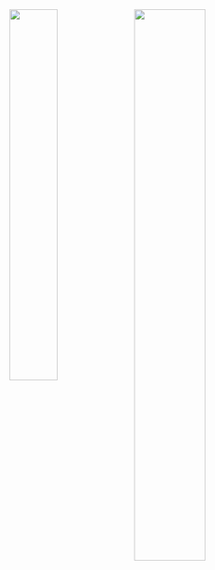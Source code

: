 
<div align="left">
  <img width="41%" src="https://github-readme-stats.vercel.app/api/top-langs/?username=gin280&layout=compact&hide_border=true" style="vertical-align: top; margin-right: 10px;" />
  <img width="50%" src="https://github-readme-stats.vercel.app/api?username=gin280&show_icons=true&hide_border=true" style="vertical-align: top;" />
</div>